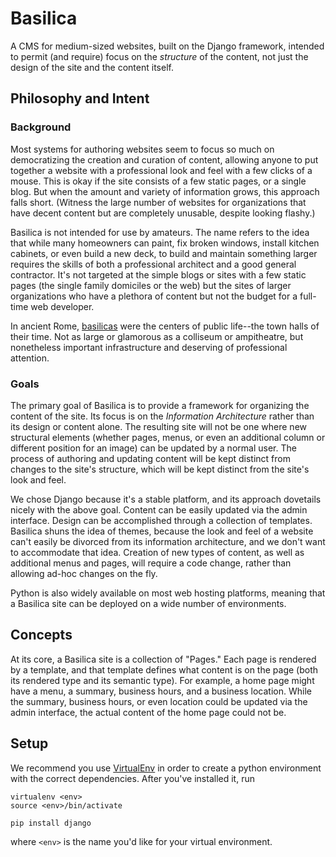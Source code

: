 # Basilica

A CMS for medium-sized websites, built on the Django framework, intended to permit (and require) focus on the *structure* of the content, not just the design of the site and the content itself.

## Philosophy and Intent

### Background

Most systems for authoring websites seem to focus so much on democratizing the creation and curation of content, allowing anyone to put together a website with a professional look and feel with a few clicks of a mouse. This is okay if the site consists of a few static pages, or a single blog. But when the amount and variety of information grows, this approach falls short. (Witness the large number of websites for organizations that have decent content but are completely unusable, despite looking flashy.) 

Basilica is not intended for use by amateurs. The name refers to the idea that while many homeowners can paint, fix broken windows, install kitchen cabinets, or even build a new deck, to build and maintain something larger requires the skills of both a professional architect and a good general contractor. It's not targeted at the simple blogs or sites with a few static pages (the single family domiciles or the web) but the sites of larger organizations who have a plethora of content but not the budget for a full-time web developer.

In ancient Rome, [basilicas](https://en.wikipedia.org/wiki/Ancient_Roman_architecture#Basilica) were the centers of public life--the town halls of their time. Not as large or glamorous as a colliseum or ampitheatre, but nonetheless important infrastructure and deserving of professional attention.

### Goals

The primary goal of Basilica is to provide a framework for organizing the content of the site. Its focus is on the *Information Architecture* rather than its design or content alone. The resulting site will not be one where new structural elements (whether pages, menus, or even an additional column or different position for an image) can be updated by a normal user. The process of authoring and updating content will be kept distinct from changes to the site's structure, which will be kept distinct from the site's look and feel.

We chose Django because it's a stable platform, and its approach dovetails nicely with the above goal. Content can be easily updated via the admin interface. Design can be accomplished through a collection of templates. Basilica shuns the idea of themes, because the look and feel of a website can't easily be divorced from its information architecture, and we don't want to accommodate that idea. Creation of new types of content, as well as additional menus and pages, will require a code change, rather than allowing ad-hoc changes on the fly.

Python is also widely available on most web hosting platforms, meaning that a Basilica site can be deployed on a wide number of environments.

## Concepts

At its core, a Basilica site is a collection of "Pages." Each page is rendered by a template, and that template defines what content is on the page (both its rendered type and its semantic type). For example, a home page might have a menu, a summary, business hours, and a business location. While the summary, business hours, or even location could be updated via the admin interface, the actual content of the home page could not be.

## Setup

We recommend you use [VirtualEnv](https://virtualenv.pypa.io/en/stable/) in order to create a python environment with the correct dependencies. After you've installed it, run

```
virtualenv <env>
source <env>/bin/activate

pip install django
```

where `<env>` is the name you'd like for your virtual environment.

